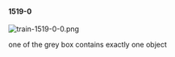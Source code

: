 #### 1519-0
![train-1519-0-0.png](https://github.com/lil-lab/nlvr/raw/master/nlvr/train/images/77/train-1519-0-0.png "train-1519-0-0.png")

one of the grey box contains exactly one object